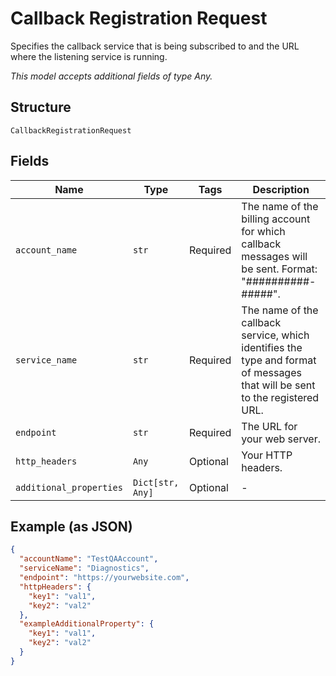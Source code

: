 
# Callback Registration Request

Specifies the callback service that is being subscribed to and the URL where the listening service is running.

*This model accepts additional fields of type Any.*

## Structure

`CallbackRegistrationRequest`

## Fields

| Name | Type | Tags | Description |
|  --- | --- | --- | --- |
| `account_name` | `str` | Required | The name of the billing account for which callback messages will be sent. Format: "##########-#####". |
| `service_name` | `str` | Required | The name of the callback service, which identifies the type and format of messages that will be sent to the registered URL. |
| `endpoint` | `str` | Required | The URL for your web server. |
| `http_headers` | `Any` | Optional | Your HTTP headers. |
| `additional_properties` | `Dict[str, Any]` | Optional | - |

## Example (as JSON)

```json
{
  "accountName": "TestQAAccount",
  "serviceName": "Diagnostics",
  "endpoint": "https://yourwebsite.com",
  "httpHeaders": {
    "key1": "val1",
    "key2": "val2"
  },
  "exampleAdditionalProperty": {
    "key1": "val1",
    "key2": "val2"
  }
}
```

